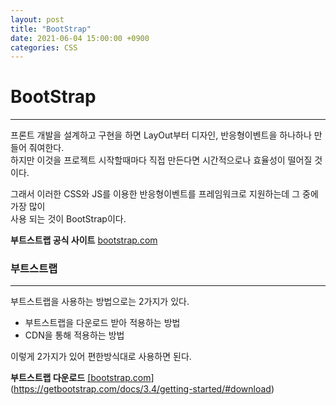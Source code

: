 ```yaml
---
layout: post
title: "BootStrap"
date: 2021-06-04 15:00:00 +0900
categories: CSS
---
```

# BootStrap
---

프론트 개발을 설계하고 구현을 하면 LayOut부터 디자인,  반응형이벤트을 하나하나 만들어 줘여한다.  
하지만 이것을 프로젝트 시작할때마다 직접 만든다면 시간적으로나 효율성이 떨어질 것이다.  

그래서 이러한 CSS와 JS를 이용한 반응형이벤트를 프레임워크로 지원하는데 그 중에 가장 많이  
사용 되는 것이 BootStrap이다.  

**부트스트랩 공식 사이트**  <a href="https://getbootstrap.com/">[bootstrap.com](https://getbootstrap.com/)</a>

### 부트스트랩
---

부트스트랩을 사용하는 방법으로는 2가지가 있다.
- 부트스트랩을 다운로드 받아 적용하는 방법
- CDN을 통해 적용하는 방법

이렇게 2가지가 있어 편한방식대로 사용하면 된다.  

**부트스트랩 다운로드** <a href="https://getbootstrap.com/docs/3.4/getting-started/#download">
[[bootstrap.com](https://getbootstrap.com/)](https://getbootstrap.com/docs/3.4/getting-started/#download)</a>
